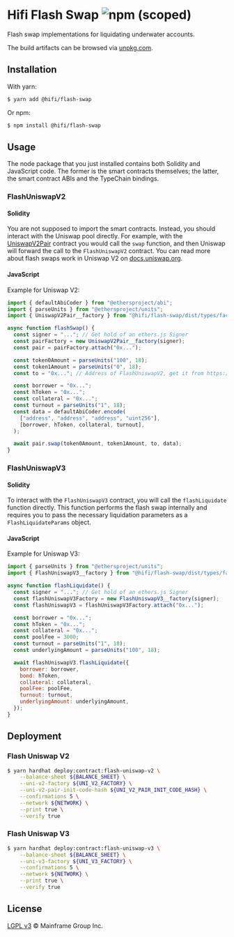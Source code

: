# Hifi Flash Swap ![npm (scoped)](https://img.shields.io/npm/v/@hifi/flash-swap)

Flash swap implementations for liquidating underwater accounts.

The build artifacts can be browsed via [unpkg.com](https://unpkg.com/browse/@hifi/flash-swap@latest/).

## Installation

With yarn:

```bash
$ yarn add @hifi/flash-swap
```

Or npm:

```bash
$ npm install @hifi/flash-swap
```

## Usage

The node package that you just installed contains both Solidity and JavaScript code. The former is the smart contracts
themselves; the latter, the smart contract ABIs and the TypeChain bindings.

### FlashUniswapV2

#### Solidity

You are not supposed to import the smart contracts. Instead, you should interact with the Uniswap pool
directly. For example, with the [UniswapV2Pair](https://github.com/Uniswap/v2-core/blob/v1.0.1/contracts/UniswapV2Pair.sol)
contract you would call the `swap` function, and then Uniswap will forward the call to the `FlashUniswapV2`
contract. You can read more about flash swaps work in Uniswap V2 on
[docs.uniswap.org](https://docs.uniswap.org/protocol/V2/concepts/core-concepts/flash-swaps).

#### JavaScript

Example for Uniswap V2:

```javascript
import { defaultAbiCoder } from "@ethersproject/abi";
import { parseUnits } from "@ethersproject/units";
import { UniswapV2Pair__factory } from "@hifi/flash-swap/dist/types/factories/contracts/UniswapV2Pair__factory";

async function flashSwap() {
  const signer = "..."; // Get hold of an ethers.js Signer
  const pairFactory = new UniswapV2Pair__factory(signer);
  const pair = pairFactory.attach("0x...");

  const token0Amount = parseUnits("100", 18);
  const token1Amount = parseUnits("0", 18);
  const to = "0x..."; // Address of FlashUniswapV2, get it from https://docs.hifi.finance

  const borrower = "0x...";
  const hToken = "0x...";
  const collateral = "0x...";
  const turnout = parseUnits("1", 18);
  const data = defaultAbiCoder.encode(
    ["address", "address", "address", "uint256"],
    [borrower, hToken, collateral, turnout],
  );

  await pair.swap(token0Amount, token1Amount, to, data);
}
```

### FlashUniswapV3

#### Solidity

To interact with the `FlashUniswapV3` contract, you will call the `flashLiquidate` function directly. This function performs the flash swap internally and requires you to pass the necessary liquidation parameters as a `FlashLiquidateParams` object.

#### JavaScript

Example for Uniswap V3:

```javascript
import { parseUnits } from "@ethersproject/units";
import { FlashUniswapV3__factory } from "@hifi/flash-swap/dist/types/factories/FlashUniswapV3__factory";

async function flashLiquidate() {
  const signer = "..."; // Get hold of an ethers.js Signer
  const flashUniswapV3Factory = new FlashUniswapV3__factory(signer);
  const flashUniswapV3 = flashUniswapV3Factory.attach("0x...");

  const borrower = "0x...";
  const hToken = "0x...";
  const collateral = "0x...";
  const poolFee = 3000;
  const turnout = parseUnits("1", 18);
  const underlyingAmount = parseUnits("100", 18);

  await flashUniswapV3.flashLiquidate({
    borrower: borrower,
    bond: hToken,
    collateral: collateral,
    poolFee: poolFee,
    turnout: turnout,
    underlyingAmount: underlyingAmount,
  });
}
```

## Deployment

### Flash Uniswap V2

```bash
$ yarn hardhat deploy:contract:flash-uniswap-v2 \
    --balance-sheet ${BALANCE_SHEET} \
    --uni-v2-factory ${UNI_V2_FACTORY} \
    --uni-v2-pair-init-code-hash ${UNI_V2_PAIR_INIT_CODE_HASH} \
    --confirmations 5 \
    --network ${NETWORK} \
    --print true \
    --verify true
```

### Flash Uniswap V3

```bash
$ yarn hardhat deploy:contract:flash-uniswap-v3 \
    --balance-sheet ${BALANCE_SHEET} \
    --uni-v3-factory ${UNI_V3_FACTORY} \
    --confirmations 5 \
    --network ${NETWORK} \
    --print true \
    --verify true
```

## License

[LGPL v3](./LICENSE.md) © Mainframe Group Inc.
